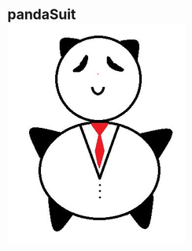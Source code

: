 # pandaSuit ![alt text](https://github.com/AnthonyRaimondo/pandaSuit/blob/main/pandaSuit-mini.JPG?raw=true "Title")
